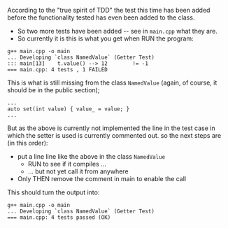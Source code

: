 According to the "true spirit of TDD" the test this time has
been added before the functionality tested has even been
added to the class.

-   So two more tests have been added -- see in `main.cpp`
    what they are.
-   So currently it is this is what you get when RUN the
    program:

```
g++ main.cpp -o main
... Developing `class NamedValue` (Getter Test)
::: main[13]    t.value() --> 12        != -1
=== main.cpp: 4 tests , 1 FAILED
```

This is what is still missing from the class `NamedValue`
(again, of course, it should be in the public section);

```
...
auto set(int value) { value_ = value; }
...
```

But as the above is currently not implemented the line in
the test case in which the setter is used is currently
commented out. so the next steps are (in this order):

-   put a line line like the above in the class `NamedValue`
    -   RUN to see if it compiles ...
    -   ... but not yet call it from anywhere
-   Only THEN remove the comment in main to enable the call

This should turn the output into:

```
g++ main.cpp -o main
... Developing `class NamedValue` (Getter Test)
=== main.cpp: 4 tests passed (OK)
```